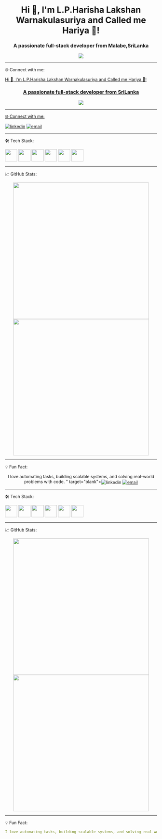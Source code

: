 <h1 align="center">Hi 👋, I'm L.P.Harisha Lakshan Warnakulasuriya and Called me Hariya 👋!</h1>
<h3 align="center">A passionate full-stack developer from Malabe,SriLanka</h3>

<p align="center">
  <img src="https://readme-typing-svg.herokuapp.com?lines=Full-Stack+Web+Developer;Cloud+Solutions+Architect;IoT+&+AI+Enthusiast;Always+Learning+New+Tech!" />
</p>

---

🌐 Connect with me:
<p align="left">
<a href="<h1 align="center">Hi 👋, I'm L.P.Harisha Lakshan Warnakulasuriya and Called me Hariya 👋!</h1>
<h3 align="center">A passionate full-stack developer from SriLanka</h3>

<p align="center">
  <img src="https://readme-typing-svg.herokuapp.com?lines=Full-Stack+Web+Developer;Cloud+Solutions+Architect;IoT+&+AI+Enthusiast;Always+Learning+New+Tech!" />
</p>

---

🌐 Connect with me:
<p align="left">
<a href="https://linkedin.com/in/yourlinkedin" target="blank"><img align="center" src="https://img.shields.io/badge/-LinkedIn-blue?style=flat-square&logo=linkedin" alt="linkedin" /></a>
<a href="mailto:youremail@example.com"><img align="center" src="https://img.shields.io/badge/-Gmail-red?style=flat-square&logo=gmail&logoColor=white" alt="email" /></a>
</p>

---

🛠️ Tech Stack:
<p align="left">
  <img src="https://cdn.jsdelivr.net/gh/devicons/devicon/icons/javascript/javascript-original.svg" width="40" />
  <img src="https://cdn.jsdelivr.net/gh/devicons/devicon/icons/react/react-original.svg" width="40" />
  <img src="https://cdn.jsdelivr.net/gh/devicons/devicon/icons/nodejs/nodejs-original.svg" width="40" />
  <img src="https://cdn.jsdelivr.net/gh/devicons/devicon/icons/python/python-original.svg" width="40" />
  <img src="https://cdn.jsdelivr.net/gh/devicons/devicon/icons/docker/docker-original.svg" width="40" />
  <img src="https://cdn.jsdelivr.net/gh/devicons/devicon/icons/kubernetes/kubernetes-plain.svg" width="40" />
</p>

---

📈 GitHub Stats:
<p align="center">
  <img src="https://github-readme-stats.vercel.app/api?username=yourusername&show_icons=true&theme=radical" width="450" />
  <img src="https://github-readme-streak-stats.herokuapp.com/?user=yourusername&theme=radical" width="450" />
</p>

---

💡 Fun Fact: 
<p align="center"> 
I love automating tasks, building scalable systems, and solving real-world problems with code.
" target="blank"><img align="center" src="https://img.shields.io/badge/-LinkedIn-blue?style=flat-square&logo=linkedin" alt="linkedin" /></a>
<a href="mailto:unicornprofessionalbay@gmail.com"><img align="center" src="https://img.shields.io/badge/-Gmail-red?style=flat-square&logo=gmail&logoColor=white" alt="email" /></a>
</p>

---

🛠️ Tech Stack:
<p align="left">
  <img src="https://cdn.jsdelivr.net/gh/devicons/devicon/icons/javascript/javascript-original.svg" width="40" />
  <img src="https://cdn.jsdelivr.net/gh/devicons/devicon/icons/react/react-original.svg" width="40" />
  <img src="https://cdn.jsdelivr.net/gh/devicons/devicon/icons/nodejs/nodejs-original.svg" width="40" />
  <img src="https://cdn.jsdelivr.net/gh/devicons/devicon/icons/python/python-original.svg" width="40" />
  <img src="https://cdn.jsdelivr.net/gh/devicons/devicon/icons/docker/docker-original.svg" width="40" />
  <img src="https://cdn.jsdelivr.net/gh/devicons/devicon/icons/kubernetes/kubernetes-plain.svg" width="40" />
</p>

---

📈 GitHub Stats:
<p align="center">
  <img src="https://github-readme-stats.vercel.app/api?username=yourusername&show_icons=true&theme=radical" width="450" />
  <img src="https://github-readme-streak-stats.herokuapp.com/?user=yourusername&theme=radical" width="450" />
</p>

---

💡 Fun Fact:  
```yaml
I love automating tasks, building scalable systems, and solving real-world problems with code.
